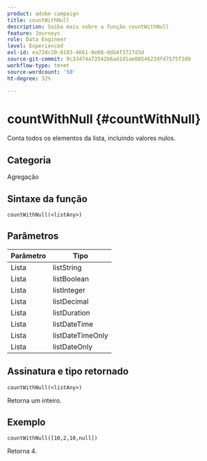 ```yaml
---
product: adobe campaign
title: countWithNull
description: Saiba mais sobre a função countWithNull
feature: Journeys
role: Data Engineer
level: Experienced
exl-id: ea72dc20-8183-4661-8e08-ddb4f3727d3d
source-git-commit: 9c33474a72542b6ad1d1ae0854622dfd7575f2d9
workflow-type: tm+mt
source-wordcount: '50'
ht-degree: 32%

---
```


# countWithNull {#countWithNull}

Conta todos os elementos da lista, incluindo valores nulos.

## Categoria

Agregação

## Sintaxe da função

`countWithNull(<listAny>)`

## Parâmetros

| Parâmetro | Tipo |
|-----------|------------------|
| Lista | listString |
| Lista | listBoolean |
| Lista | listInteger |
| Lista | listDecimal |
| Lista | listDuration |
| Lista | listDateTime |
| Lista | listDateTimeOnly |
| Lista | listDateOnly |

## Assinatura e tipo retornado

`countWithNull(<listAny>)`

Retorna um inteiro.

## Exemplo

`countWithNull([10,2,10,null])`

Retorna 4.
